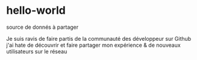 # hello-world
source de donnés à partager

Je suis ravis de faire partis de la communauté des développeur sur Github
j'ai hate de découvrir et faire partager mon expérience & de nouveaux utilisateurs 
sur le réseau
